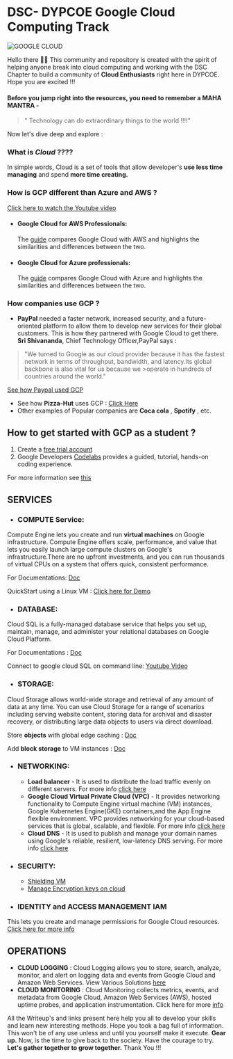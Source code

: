 # DSC- DYPCOE Google Cloud Computing Track  
![GOOGLE CLOUD](https://www.cloudfoundry.org/wp-content/uploads/2017/10/gcp-logo_lockup_cloud_platform_icon_horizontal_new.png)

Hello there 👋🏼 This community and repository is created with the spirit of helping anyone break into cloud computing and working 
with the DSC Chapter to build a community of **Cloud Enthusiasts** right here in DYPCOE. Hope you are excited !!!
#### Before you jump right into the resources, you need to remember a MAHA MANTRA -
> " Technology can do extraordinary things to the world !!!!"
>
Now let's dive deep and explore :
### What is _Cloud_ ????
   In simple words, Cloud is a set of tools that allow developer's **use less time managing** and spend **more time creating.** 
### How is GCP different than Azure and AWS ?
[Click here to watch the Youtube video](https://www.youtube.com/watch?v=f6h-7zx5-tg)
* #### **Google Cloud for AWS Professionals:** 
  The [guide](https://cloud.google.com/docs/compare/aws) compares Google Cloud with AWS and highlights the similarities and differences between the two.
* #### **Google Cloud for Azure professionals:**
  The [guide](https://cloud.google.com/docs/compare/azure) compares Google Cloud with Azure and highlights the similarities and differences between the two.
### How companies use GCP ?
* **PayPal** needed a faster network, increased security, and a future-oriented platform to allow them to develop new services for their global customers. This is how they partnered with Google Cloud to get there.
**Sri Shivananda**, Chief Technology Officer,PayPal says :
>"We turned to Google as our cloud provider because it has the fastest network in terms of throughput, bandwidth, and latency.Its global backbone is also vital for us because we >operate in hundreds of countries around the world."

[See how Paypal used GCP](https://youtu.be/9jJ6xLOSS3c)
* See how **Pizza-Hut** uses GCP : [Click Here](https://cloud.google.com/customers/pizza-hut)
* Other examples of Popular companies are **Coca cola** , **Spotify** , etc.
## How to get started with GCP as a student ?
	
1. Create a [free trial account](https://console.cloud.google.com)
2. Google Developers [Codelabs](https://codelabs.developers.google.com) provides a guided, tutorial, hands-on coding experience.

For more information see [this](https://cloud.google.com/getting-started)

## SERVICES 
* ### COMPUTE Service:
Compute Engine lets you create and run **virtual machines** on Google infrastructure. Compute Engine offers scale, performance, and value that lets you easily launch large compute clusters on Google's infrastructure.There are no upfront investments, and you can run thousands of virtual CPUs on a system that offers quick, consistent performance.

For Documentations: [Doc](https://cloud.google.com/compute/docs)

QuickStart using a Linux VM : [Click here for Demo](https://cloud.google.com/compute/docs/quickstart-linux)
* ### DATABASE:
Cloud SQL is a fully-managed database service that helps you set up, maintain, manage, and administer your relational databases on Google Cloud Platform.

For Documentations : [Doc](https://cloud.google.com/sql/docs)

Connect to google cloud SQL on command line: [Youtube Video](https://youtu.be/78itdGJpJAQ)
* ### STORAGE:
Cloud Storage allows world-wide storage and retrieval of any amount of data at any time. You can use Cloud Storage for a range of scenarios including serving
website content, storing data for archival and disaster recovery, or distributing large data objects to users via direct download.

Store **objects** with global edge caching : [Doc](https://cloud.google.com/storage/docs/concepts)

Add **block storage** to VM instances : [Doc](https://cloud.google.com/compute/docs/disks)
* ### NETWORKING:
  * **Load balancer** -
   It is used to distribute the load traffic evenly on different servers. For more info [click here](https://cloud.google.com/load-balancing/docs)
  * **Google Cloud Virtual Private Cloud (VPC)** -
   It provides networking functionality to Compute Engine virtual machine (VM) instances, Google Kubernetes Engine(GKE) containers,and the App Engine flexible environment.
   VPC provides networking for your cloud-based services that is global, scalable, and flexible. For more info [click here](https://cloud.google.com/vpc/docs)
  * **Cloud DNS** -
   It is used to publish and manage your domain names using Google's reliable, resilient, low-latency DNS serving. For more info [click here](https://cloud.google.com/dns/docs)
 * ### SECURITY:
   * [Shielding VM](https://cloud.google.com/security/shielded-cloud/shielded-vm)
   * [Manage Encryption keys on cloud](https://cloud.google.com/kms/docs)
 * ### IDENTITY and ACCESS MANAGEMENT IAM
 This lets you create and manage permissions for Google Cloud resources. [Click here for more info](https://cloud.google.com/iam/docs)
## OPERATIONS 
* **CLOUD LOGGING** :
  Cloud Logging allows you to store, search, analyze, monitor, and alert on logging data and events from Google Cloud and Amazon Web Services.
View Various Solutions [here](https://cloud.google.com/docs/tutorials#stackdriver%20logging)
* **CLOUD MONITORING** : 
  Cloud Monitoring collects metrics, events, and metadata from Google Cloud, Amazon Web Services (AWS), hosted uptime probes, and application instrumentation. Click here for more [info](https://cloud.google.com/monitoring/docs)

All the Writeup's and links present here help you all to develop your skills and learn new interesting methods. Hope you took a bag full of information. This won't be of any use unless and until you yourself make it execute. **Gear up.** Now, is the time to give back to the society. Have the courage to try.
**Let's gather together to grow together.**
 Thank You !!!
